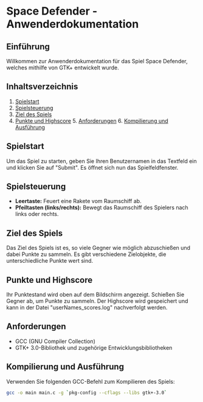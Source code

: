 # Space Defender - Anwenderdokumentation

## Einführung

Willkommen zur Anwenderdokumentation für das Spiel Space Defender, welches mithilfe von GTK+ entwickelt wurde. 

## Inhaltsverzeichnis

1. [Spielstart](#spielstart)
2. [Spielsteuerung](#spielsteuerung)
3. [Ziel des Spiels](#ziel-des-spiels)
4. [Punkte und Highscore](#punkte-und-highscore) 5. [Anforderungen](#anforderungen) 6. [Kompilierung und Ausführung](#kompilierung-und-ausführung)

## Spielstart

Um das Spiel zu starten, geben Sie Ihren Benutzernamen in das Textfeld ein und klicken Sie auf "Submit". Es öffnet sich nun das Spielfeldfenster.

## Spielsteuerung

- **Leertaste:** Feuert eine Rakete vom Raumschiff ab.
- **Pfeiltasten (links/rechts):** Bewegt das Raumschiff des Spielers nach links oder rechts.

## Ziel des Spiels

Das Ziel des Spiels ist es, so viele Gegner wie möglich abzuschießen und dabei Punkte zu sammeln. Es gibt verschiedene Zielobjekte, die unterschiedliche Punkte wert sind.

## Punkte und Highscore

Ihr Punktestand wird oben auf dem Bildschirm angezeigt. Schießen Sie Gegner ab, um Punkte zu sammeln. Der Highscore wird gespeichert und kann in der Datei "userNames_scores.log" nachverfolgt werden.

## Anforderungen

- GCC (GNU Compiler Collection)
- GTK+ 3.0-Bibliothek und zugehörige Entwicklungsbibliotheken

## Kompilierung und Ausführung

Verwenden Sie folgenden GCC-Befehl zum Kompilieren des Spiels:

```bash
gcc -o main main.c -g `pkg-config --cflags --libs gtk+-3.0`
